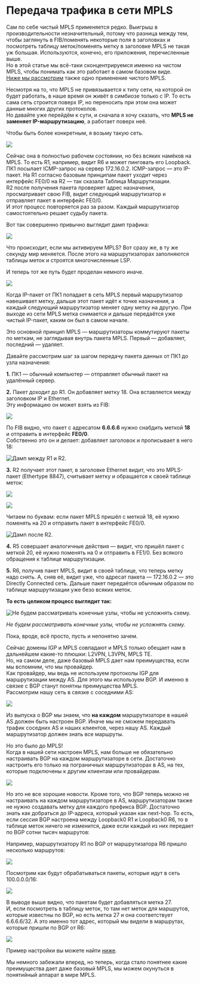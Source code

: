 # Передача трафика в сети MPLS

Сам по себе чистый MPLS применяется редко. Выигрыш в производительности незначительный, потому что разница между тем, чтобы заглянуть в FIB/поменять некоторые поля в заголовках и посмотреть таблицу меток/поменять метку в заголовке MPLS не такая уж большая. Используются, конечно, его приложения, перечисленные выше.  
Но в этой статье мы всё-таки сконцентрируемся именно на чистом MPLS, чтобы понимать как это работает в самом базовом виде.  
[Ниже мы рассмотрим](03.-label_distribution/01.-protocols/01.-mpls_bgp.md) также одно применение чистого MPLS.

Несмотря на то, что MPLS не привязывается к типу сети, на которой он будет работать, в наше время он живёт в симбиозе только с IP. То есть сама сеть строится поверх IP, но переносить при этом она может данные многих других протоколов.  
Но давайте уже перейдём к сути, и сначала я хочу сказать, что **MPLS не заменяет IP-маршрутизацию**, а работает поверх неё.

Чтобы быть более конкретным, я возьму такую сеть.

![](../.gitbook/assets/0_100a2c_2b3d829b_orig-1.png)

Сейчас она в полностью рабочем состоянии, но без всяких намёков на MPLS. То есть R1, например, видит R6 и может пинговать его Loopback.  
ПК1 посылает ICMP-запрос на сервер 172.16.0.2. ICMP-запрос — это IP-пакет. На R1 согласно базовым принципам пакет уходит через интерфейс FE0/0 на R2 — так сказала Таблица Маршрутизации.  
R2 после получения пакета проверяет адрес назначения, просматривает свою FIB, видит следующий маршрутизатор и отправляет пакет в интерфейс FE0/0.  
И этот процесс повторяется раз за разом. Каждый маршрутизатор самостоятельно решает судьбу пакета.

Вот так совершенно привычно выглядит дамп трафика:

![](../.gitbook/assets/0_100966_fcc67b8b_orig.png)

Что происходит, если мы активируем MPLS? Вот сразу же, в ту же секунду мир меняется. После этого на маршрутизаторах заполняются таблицы меток и строятся многочисленные LSP.

И теперь тот же путь будет проделан немного иначе.

![](../.gitbook/assets/32cf205d34d648caa6ab8c2983f754db-1.gif)

Когда IP-пакет от ПК1 попадает в сеть MPLS первый маршрутизатор навешивает метку, дальше этот пакет идёт к точке назначения, а каждый следующий маршрутизатор меняет одну метку на другую. При выходе из сети MPLS метка снимается и дальше передаётся уже чистый IP-пакет, каким он был в самом начале.

Это основной принцип MPLS — маршрутизаторы коммутируют пакеты по меткам, не заглядывая внутрь пакета MPLS. Первый — добавляет, последний — удаляет.

Давайте рассмотрим шаг за шагом передачу пакета данных от ПК1 до узла назначения:

**1.** ПК1 — обычный компьютер — отправляет обычный пакет на удалённый сервер.

**2.** Пакет доходит до R1. Он добавляет метку 18. Она вставляется между заголовком IP и Ethernet.  
Эту информацию он может взять из FIB:

![](../.gitbook/assets/0_10096a_76d817ff_orig.png)

По FIB видно, что пакет с адресатом **6.6.6.6** нужно снабдить меткой **18** и отправить в интерфейс **FE0/0**.  
Собственно это он и делает: добавляет заголовок и прописывает в него 18:

![&#x414;&#x430;&#x43C;&#x43F; &#x43C;&#x435;&#x436;&#x434;&#x443; R1 &#x438; R2.](../.gitbook/assets/image%20%28159%29.png)

**3.** R2 получает этот пакет, в заголовке Ethernet видит, что это MPLS-пакет \(Ethertype 8847\), считывает метку и обращается к своей таблице меток:

![](../.gitbook/assets/0_100967_b461a856_orig-1.png)

![](../.gitbook/assets/0_10096b_bc8ed326_orig.png)

Читаем по буквам: если пакет MPLS пришёл с меткой 18, её нужно поменять на 20 и отправить пакет в интерфейс FE0/0.  


![&#x414;&#x430;&#x43C;&#x43F; &#x43F;&#x43E;&#x441;&#x43B;&#x435; R2.](../.gitbook/assets/image%20%28171%29.png)

**4.** R5 совершает аналогичные действия — видит, что пришёл пакет с меткой 20, её нужно поменять на 0 и отправить в FE1/0. Без всякого обращения к таблице маршрутизации.

**5.** R6, получив пакет MPLS, видит в своей таблице, что теперь метку надо снять. А, сняв её, видит уже, что адресат пакета — 172.16.0.2 — это Directly Connected сеть. Дальше пакет передаётся обычным образом по таблице маршрутизации уже безо всяких меток.

**То есть целиком процесс выглядит так:**

![ &#x41D;&#x435; &#x431;&#x443;&#x434;&#x435;&#x43C; &#x440;&#x430;&#x441;&#x441;&#x43C;&#x430;&#x442;&#x440;&#x438;&#x432;&#x430;&#x442;&#x44C; &#x43A;&#x43E;&#x43D;&#x435;&#x447;&#x43D;&#x44B;&#x435; &#x443;&#x437;&#x43B;&#x44B;, &#x447;&#x442;&#x43E;&#x431;&#x44B; &#x43D;&#x435; &#x443;&#x441;&#x43B;&#x43E;&#x436;&#x43D;&#x44F;&#x442;&#x44C; &#x441;&#x445;&#x435;&#x43C;&#x443;.](../.gitbook/assets/c316ae95bc8d4450a30e99e111354025.gif)

  
_Не будем рассматривать конечные узлы, чтобы не усложнять схему._

Пока, вроде, всё просто, пусть и непонятно зачем.

Сейчас домены IGP и MPLS совпадают и MPLS только обещает нам в дальнейшем какие-то плюшки: L2VPN, L3VPN, MPLS TE.  
Но, на самом деле, даже базовый MPLS дает нам преимущества, если мы вспомним, что мы провайдер.  
Как провайдер, мы ведь не используем протоколы IGP для маршрутизации между AS. Для этого мы используем BGP. И именно в связке с BGP станут понятны преимущества MPLS.  
Рассмотрим нашу сеть в связке с соседними AS:

![](../.gitbook/assets/0_100a4d_647bcf2c_xxl-1.png)

Из выпуска о BGP мы знаем, что **на каждом** маршрутизаторе в нашей AS должен быть настроен BGP. Иначе мы не сможем передавать трафик соседних AS и наших клиентов, через нашу AS. Каждый маршрутизатор должен знать все маршруты.

Но это было до MPLS!  
Когда в нашей сети настроен MPLS, нам больше не обязательно настраивать BGP на каждом маршрутизаторе в сети. Достаточно настроить его только на пограничных маршрутизаторах в AS, на тех, которые подключены к другим клиентам или провайдерам.

![](../.gitbook/assets/0_100a4b_f130e3b2_xxl-1.png)

Но это не все хорошие новости. Кроме того, что BGP теперь можно не настраивать на каждом маршрутизаторе в AS, маршрутизаторам также не нужно создавать метку для каждого префикса BGP. Достаточно знать как добраться до IP-адреса, который указан как next-hop. То есть, если сессия BGP настроена между Loopback0 R1 и Loopback0 R6, то в таблице меток ничего не изменится, даже если каждый из них передает по BGP сотни тысяч маршрутов:

Например, маршрутизатору R1 по BGP от маршрутизатора R6 пришло несколько маршрутов:

![](../.gitbook/assets/image%20%2867%29.png)

Посмотрим как будут обрабатываться пакеты, которые идут в сеть 100.0.0.0/16:

![](https://img-fotki.yandex.ru/get/15590/83739833.48/0_100a4c_5335b60c_orig.png)

В выводе выше видно, что пакетам будет добавляться метка 27.  
И, если посмотреть в таблицу меток, то там нет меток для маршрутов, которые известны по BGP, но есть метка 27 и она соответствует 6.6.6.6/32. А это именно тот адрес, который мы видели в маршрутах, которые пришли по BGP от R6:

![](https://img-fotki.yandex.ru/get/15483/83739833.48/0_100a4e_cfdf9929_orig.png)

Пример настройки вы можете найти [ниже](03.-label_distribution/01.-protocols/01.-mpls_bgp.md).

Мы немного забежали вперед, но теперь, когда стало понятнее какие преимущества дает даже базовый MPLS, мы можем окунуться в понятийный аппарат в мире MPLS.

